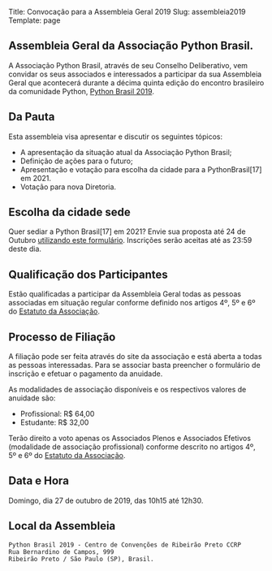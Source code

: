 Title: Convocação para a Assembleia Geral 2019
Slug: assembleia2019
Template: page

## Assembleia Geral da Associação Python Brasil.

A Associação Python Brasil, através de seu Conselho Deliberativo, vem convidar os seus associados e interessados a participar da sua Assembleia Geral que acontecerá durante a décima quinta edição do encontro brasileiro da comunidade Python, [Python Brasil 2019](https://2019.pythonbrasil.org.br/).

## Da Pauta

Esta assembleia visa apresentar e discutir os seguintes tópicos:

* A apresentação da situação atual da Associação Python Brasil;
* Definição de ações para o futuro;
* Apresentação e votação para escolha da cidade para a PythonBrasil[17] em 2021.
* Votação para nova Diretoria.

## Escolha da cidade sede

Quer sediar a Python Brasil[17] em 2021? Envie sua proposta até 24 de Outubro [utilizando este formulário](https://forms.gle/8NEroTvpm75qZW5Y7). Inscrições serão aceitas até as 23:59 deste dia.

## Qualificação dos Participantes

Estão qualificadas a participar da Assembleia Geral todas as pessoas associadas em situação regular conforme definido nos artigos 4º, 5º e 6º do [Estatuto da Associação](https://python.org.br/estatuto/).

## Processo de Filiação

A filiação pode ser feita através do site da associação e está aberta a todas as pessoas interessadas. Para se associar basta preencher o formulário de inscrição e efetuar o pagamento da anuidade.

As modalidades de associação disponíveis e os respectivos valores de anuidade são:

- Profissional: R$ 64,00
- Estudante: R$ 32,00

Terão direito a voto apenas os Associados Plenos e Associados Efetivos (modalidade de associação profissional) conforme descrito no artigos 4º, 5º e 6º do [Estatuto da Associação](https://python.org.br/estatuto/).

## Data e Hora

Domingo, dia 27 de outubro de 2019, das 10h15 até 12h30.

## Local da Assembleia

```
Python Brasil 2019 - Centro de Convenções de Ribeirão Preto CCRP
Rua Bernardino de Campos, 999
Ribeirão Preto / São Paulo (SP), Brasil.
```
